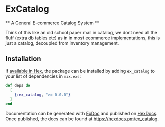 # ExCatalog

** A General E-commerce Catalog System **

Think of this like an old school paper mail in catalog, we dont need all the fluff (extra db tables etc) as in in most ecommerce implementations, this is just a catalog, decoupled from inventory management.

## Installation

If [available in Hex](https://hex.pm/docs/publish), the package can be installed
by adding `ex_catalog` to your list of dependencies in `mix.exs`:

```elixir
def deps do
  [
    {:ex_catalog, ">= 0.0.0"}
  ]
end
```

Documentation can be generated with [ExDoc](https://github.com/elixir-lang/ex_doc)
and published on [HexDocs](https://hexdocs.pm). Once published, the docs can
be found at <https://hexdocs.pm/ex_catalog>.


